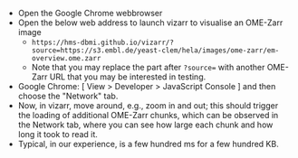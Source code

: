 - Open the Google Chrome webbrowser
- Open the below web address to launch vizarr to visualise an OME-Zarr image
  - `https://hms-dbmi.github.io/vizarr/?source=https://s3.embl.de/yeast-clem/hela/images/ome-zarr/em-overview.ome.zarr`
  - Note that you may replace the part after `?source=` with another OME-Zarr URL that you may be interested in testing.
- Google Chrome: [ View > Developer > JavaScript Console ] and then choose the "Network" tab.
- Now, in vizarr, move around, e.g., zoom in and out; this should trigger the loading of additional OME-Zarr chunks, which can be observed in the Network tab, where you can see how large each chunk and how long it took to read it.
- Typical, in our experience, is a few hundred ms for a few hundred KB.